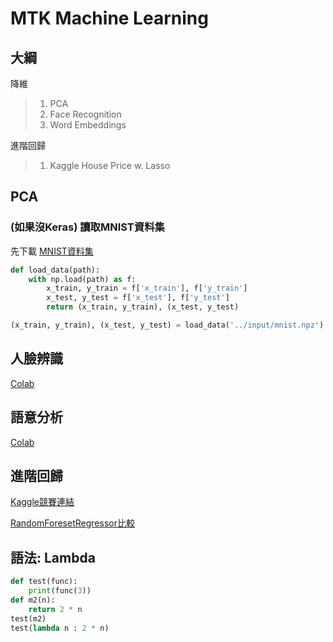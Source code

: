 # MTK Machine Learning

## 大綱

降維

> 1. PCA
> 2. Face Recognition
> 3. Word Embeddings

進階回歸

> 1. Kaggle House Price w. Lasso

## PCA

### (如果沒Keras) 讀取MNIST資料集

先下載 [MNIST資料集](https://storage.googleapis.com/tensorflow/tf-keras-datasets/mnist.npz)

```python
def load_data(path):
    with np.load(path) as f:
        x_train, y_train = f['x_train'], f['y_train']
        x_test, y_test = f['x_test'], f['y_test']
        return (x_train, y_train), (x_test, y_test)

(x_train, y_train), (x_test, y_test) = load_data('../input/mnist.npz')
```

## 人臉辨識

[Colab](https://colab.research.google.com/drive/1pk1Vnqh5S0eEZq99BmItU12CNah4D_It)



## 語意分析

[Colab](https://colab.research.google.com/drive/1QXW5-A-Wxx1fsPxpyYFs6E-S3bVtuMTU)

## 進階回歸

[Kaggle競賽連結](https://www.kaggle.com/c/house-prices-advanced-regression-techniques)

[RandomForesetRegressor比較](https://github.com/Elwing-Chou/MLDemo/blob/master/hourseprice.ipynb)

## 語法: Lambda

```python
def test(func):
    print(func(3))
def m2(n):
    return 2 * n
test(m2)
test(lambda n : 2 * n)

```
